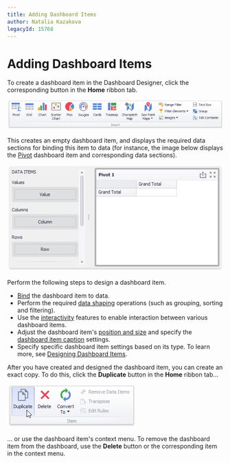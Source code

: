 ```yaml
---
title: Adding Dashboard Items
author: Natalia Kazakova
legacyId: 15768
---
```

# Adding Dashboard Items
To create a dashboard item in the Dashboard Designer, click the corresponding button in the **Home** ribbon tab.

![Ribbon_InsertGroup](../../images/img18512.png)

This creates an empty dashboard item, and displays the required data sections for binding this item to data (for instance, the image below displays the [Pivot](designing-dashboard-items/pivot.md) dashboard item and corresponding data sections).

![EUDocs_CreatingDashboardItems_NewPivot](../../images/img21201.png)

Perform the following steps to design a dashboard item.
* [Bind](binding-dashboard-items-to-data/binding-dashboard-items-to-data.md) the dashboard item to data.
* Perform the required [data shaping](data-shaping.md) operations (such as grouping, sorting and filtering).
* Use the [interactivity](interactivity.md) features to enable interaction between various dashboard items.
* Adjust the dashboard item's [position and size](dashboard-layout/dashboard-items-layout.md) and specify the [dashboard item caption](dashboard-layout/dashboard-item-caption.md) settings.
* Specify specific dashboard item settings based on its type. To learn more, see [Designing Dashboard Items](designing-dashboard-items.md).

After you have created and designed the dashboard item, you can create an exact copy. To do this, click the **Duplicate** button in the **Home** ribbon tab...

![Ribbon_DuplicateDashboardItem](../../images/img23150.png)

... or use the dashboard item's context menu. To remove the dashboard item from the dashboard, use the **Delete** button or the corresponding item in the context menu.